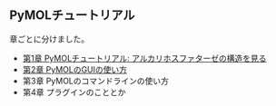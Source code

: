 ## PyMOLチュートリアル
章ごとに分けました。

* [第1章 PyMOLチュートリアル: アルカリホスファターゼの構造を見る](./ch01.md)
* [第2章 PyMOLのGUIの使い方](./ch02.md)
* 第3章 PyMOLのコマンドラインの使い方
* 第4章 プラグインのこととか